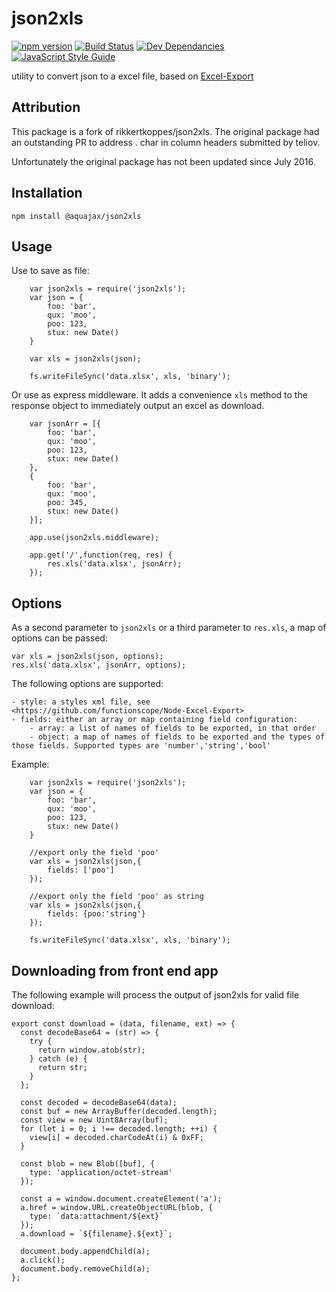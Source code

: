 json2xls
========

[![npm version](https://badge.fury.io/js/%40aquajax%2Fjson2xls.svg)](https://badge.fury.io/js/%40aquajax%2Fjson2xls)
[![Build Status](https://travis-ci.org/ge-hall/json2xls.svg?branch=master)](https://travis-ci.org/ge-hall/json2xls)
[![Dev Dependancies](https://david-dm.org/ge-hall/json2xls.svg)](https://david-dm.org/ge-hall/json2xls.svg)
[![JavaScript Style Guide](https://cdn.rawgit.com/standard/standard/master/badge.svg)](https://github.com/standard/standard)

utility to convert json to a excel file, based on [Excel-Export](https://github.com/functionscope/Node-Excel-Export)

Attribution
-----------

This package is a fork of rikkertkoppes/json2xls. The original package had an outstanding PR to address . char in column headers
submitted by teliov.

Unfortunately the original package has not been updated since July 2016.


Installation
------------

    npm install @aquajax/json2xls

Usage
------

Use to save as file:

```
    var json2xls = require('json2xls');
    var json = {
        foo: 'bar',
        qux: 'moo',
        poo: 123,
        stux: new Date()
    }

    var xls = json2xls(json);

    fs.writeFileSync('data.xlsx', xls, 'binary');
```
Or use as express middleware. It adds a convenience `xls` method to the response object to immediately output an excel as download.

```
    var jsonArr = [{
        foo: 'bar',
        qux: 'moo',
        poo: 123,
        stux: new Date()
    },
    {
        foo: 'bar',
        qux: 'moo',
        poo: 345,
        stux: new Date()
    }];

    app.use(json2xls.middleware);

    app.get('/',function(req, res) {
        res.xls('data.xlsx', jsonArr);
    });
```
Options
-------

As a second parameter to `json2xls` or a third parameter to `res.xls`, a map of options can be passed:

    var xls = json2xls(json, options);
    res.xls('data.xlsx', jsonArr, options);

The following options are supported:

    - style: a styles xml file, see <https://github.com/functionscope/Node-Excel-Export>
    - fields: either an array or map containing field configuration:
        - array: a list of names of fields to be exported, in that order
        - object: a map of names of fields to be exported and the types of those fields. Supported types are 'number','string','bool'

Example:

```
    var json2xls = require('json2xls');
    var json = {
        foo: 'bar',
        qux: 'moo',
        poo: 123,
        stux: new Date()
    }

    //export only the field 'poo'
    var xls = json2xls(json,{
        fields: ['poo']
    });

    //export only the field 'poo' as string
    var xls = json2xls(json,{
        fields: {poo:'string'}
    });

    fs.writeFileSync('data.xlsx', xls, 'binary');
```

Downloading from front end app
------------------------------

The following example will process the output of json2xls for valid file download:

```
export const download = (data, filename, ext) => {
  const decodeBase64 = (str) => {
    try {
      return window.atob(str);
    } catch (e) {
      return str;
    }
  };

  const decoded = decodeBase64(data);
  const buf = new ArrayBuffer(decoded.length);
  const view = new Uint8Array(buf);
  for (let i = 0; i !== decoded.length; ++i) {
    view[i] = decoded.charCodeAt(i) & 0xFF;
  }

  const blob = new Blob([buf], {
    type: 'application/octet-stream'
  });

  const a = window.document.createElement('a');
  a.href = window.URL.createObjectURL(blob, {
    type: `data:attachment/${ext}`
  });
  a.download = `${filename}.${ext}`;

  document.body.appendChild(a);
  a.click();
  document.body.removeChild(a);
};
```